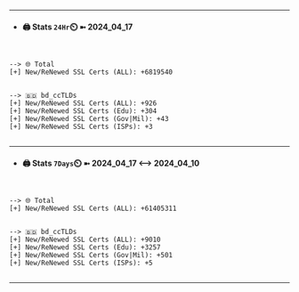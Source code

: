 

---
- #### 🖨️ **Stats** `24Hr`⏲️ ➼ 2024_04_17
```console


--> 🌐 Total
[+] New/ReNewed SSL Certs (ALL): +6819540


--> 🇧🇩 bd_ccTLDs
[+] New/ReNewed SSL Certs (ALL): +926
[+] New/ReNewed SSL Certs (Edu): +304
[+] New/ReNewed SSL Certs (Gov|Mil): +43
[+] New/ReNewed SSL Certs (ISPs): +3


```

---
- #### 🖨️ **Stats** `7Days`⏲️ ➼ 2024_04_17 <--> 2024_04_10
```console


--> 🌐 Total
[+] New/ReNewed SSL Certs (ALL): +61405311


--> 🇧🇩 bd_ccTLDs
[+] New/ReNewed SSL Certs (ALL): +9010
[+] New/ReNewed SSL Certs (Edu): +3257
[+] New/ReNewed SSL Certs (Gov|Mil): +501
[+] New/ReNewed SSL Certs (ISPs): +5


```

---

